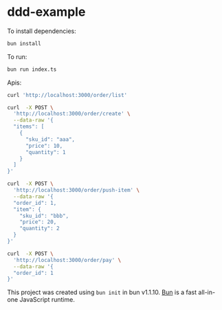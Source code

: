 # ddd-example

To install dependencies:

```bash
bun install
```

To run:

```bash
bun run index.ts
```

Apis:

```bash
curl 'http://localhost:3000/order/list'

curl  -X POST \
  'http://localhost:3000/order/create' \
  --data-raw '{
  "items": [
    {
      "sku_id": "aaa",
      "price": 10,
      "quantity": 1
    }
  ]
}'

curl  -X POST \
  'http://localhost:3000/order/push-item' \
  --data-raw '{
  "order_id": 1,
  "item": {
    "sku_id": "bbb",
    "price": 20,
    "quantity": 2
  }
}'

curl  -X POST \
  'http://localhost:3000/order/pay' \
  --data-raw '{
  "order_id": 1
}'
```

This project was created using `bun init` in bun v1.1.10. [Bun](https://bun.sh) is a fast all-in-one JavaScript runtime.
